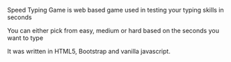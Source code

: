 Speed Typing Game is web based game used in testing your typing skills in seconds

You can either pick from easy, medium or hard based on the seconds you want to type

It was written in HTML5, Bootstrap and vanilla javascript.